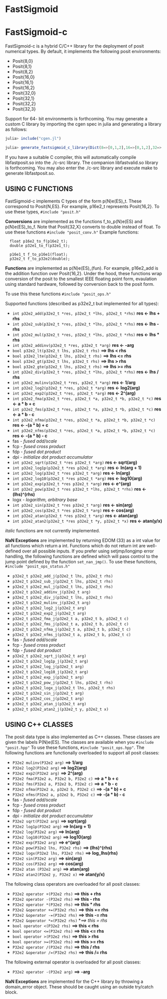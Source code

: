 FastSigmoid
===========

FastSigmoid-c
=============

FastSigmoid-c is a hybrid C/C++ library for the deployment of posit numerical
types.  By default, it implements the following posit environments:

* Posit{8,0}
* Posit{8,1}
* Posit{8,2}
* Posit{16,0}
* Posit{16,1}
* Posit{16,2}
* Posit{32,0}
* Posit{32,1}
* Posit{32,2}
* Posit{32,3}

Support for 64- bit environments is forthcoming.  You may generate a custom C
library by importing the cgen spec in julia and generating a library as follows:

```julia
julia> include("cgen.jl")

julia> generate_fastsigmoid_c_library(Dict(8=>[0,1,2],16=>[0,1,2],32=>[0,1,2,3]))
```

If you have a suitable C compiler, this will automatically compile libfastposit.so
into the ./c-src library.  The companion libfastvalid.so library is forthcoming.  You
may also enter the ./c-src library and execute make to generate libfastposit.so.

USING C FUNCTIONS
-----------------

FastSigmoid-c implements C types of the form p(N)e(ES)\_t.  These correspond to
Posit{N,ES}.  For example, p16e2_t represents Posit{16,2}.  To use these types,
`#include "posit.h"`

**Conversions** are implemented as the functions f_to_p(N)e(ES) and
p(N)e(ES)\_to_f.  Note that Posit{32,X} converts to double instead of float.
To use these functions `#include "posit_conv.h"`
Example functions:
```
  float p16e2_to_f(p16e2_t);
  double p32e1_to_f(p32e1_t);

  p16e1_t f_to_p16e1(float);
  p32e2_t f_to_p32e2(double);
```

**Functions** are implemented as p(N)e(ES)\_(fun).  For example, p16e2_add is the
addition function over Posit{16,2}.  Under the hood, these functions wrap
conversion of the posit to the smallest IEEE floating point form, evaulation
using standard hardware, followed by conversion back to the posit form.

To use this these functions `#include "posit_ops.h"`

Supported functions (described as p32e2_t but implemented for all types):

* `int p32e2_add(p32e2_t *res, p32e2_t *lhs, p32e2_t *rhs)`          **res <- lhs + rhs**
* `int p32e2_sub(p32e2_t *res, p32e2_t *lhs, p32e2_t *rhs)`          **res <- lhs - rhs**
* `int p32e2_mul(p32e2_t *res, p32e2_t *lhs, p32e2_t *rhs)`          **res <- lhs * rhs**
* `int p32e2_addinv(p32e2_t *res, p32e2_t *arg)`                     **res <- -arg**
* `bool p32e2_lt(p32e2_t lhs, p32e2_t rhs)`                          **==> lhs < rhs**
* `bool p32e2_lte(p32e2_t lhs, p32e2_t rhs)`                         **==> lhs <= rhs**
* `bool p32e2_gt(p32e2_t lhs, p32e2_t rhs)`                          **==> lhs > rhs**
* `bool p32e2_gte(p32e2_t lhs, p32e2_t rhs)`                         **==> lhs >= rhs**
* `int p32e2_div(p32e2_t *res, p32e2_t *lhs, p32e2_t *rhs)`          **res <- lhs / rhs**
* `int p32e2_mulinv(p32e2_t *res, p32e2_t *arg)`                     **res <- 1/arg**
* `int p32e2_log2(p32e2_t *res, p32e2_t *arg)`                       **res <- log2(arg)**
* `int p32e2_exp2(p32e2_t *res, p32e2_t *arg)`                       **res <- 2^(arg)**
* `int p32e2_fma(p32e2_t *res, p32e2_t *a, p32e2_t *b, p32e2_t *c)`  **res <- a * b + c**
* `int p32e2_fms(p32e2_t *res, p32e2_t *a, p32e2_t *b, p32e2_t *c)`  **res <- a * b - c**
* `int p32e2_nfma(p32e2_t *res, p32e2_t *a, p32e2_t *b, p32e2_t *c)` **res <- -(a * b) + c**
* `int p32e2_nfms(p32e2_t *res, p32e2_t *a, p32e2_t *b, p32e2_t *c)` **res <- -(a * b) - c**
* fas     - _fused add/scale_
* fcp     - _fused cross product_
* fdp     - _fused dot product_
* dpi     - _initialize dot product accumulator_
* `int p32e2_sqrt(p32e2_t *res p32e2_t *arg)`                        **res <- sqrt(arg)**
* `int p32e2_log1p(p32e2_t *res p32e2_t *arg)`                       **res <- ln(arg + 1)**
* `int p32e2_log(p32e2_t *res p32e2_t *arg)`                         **res <- ln(arg)**
* `int p32e2_log10(p32e2_t *res p32e2_t *arg)`                       **res <- log10(arg)**
* `int p32e2_exp(p32e2_t *res p32e2_t *arg)`                         **res <- e^(arg)**
* `int p32e2_pow(p32e2_t *res p32e2_t *lhs, p32e2_t *rhs)`           **res <- (lhs)^(rhs)**
* logx    - _logarithm, arbitrary base_
* `int p32e2_sin(p32e2_t *res p32e2_t *arg)`                         **res <- sin(arg)**
* `int p32e2_cos(p32e2_t *res p32e2_t *arg)`                         **res <- cos(arg)**
* `int p32e2_atan(p32e2_t *res p32e2_t *arg)`                        **res <- atan(arg)**
* `int p32e2_atan2(p32e2_t *res p32e2_t *y, p32e2_t *x)`             **res <- atan(y/x)**

_italic_ functions are not currently implemented.

**NaN Exceptions** are implemented by returning EDOM (33) as a int value for all
functions which return a int.  Functions which do not return int are
well-defined over all possible inputs.  If you prefer using setjmp/longjmp error
handling, the following functions are defined which will pass control to the jump
point defined by the function `set_nan_jmp()`.  To use these functions, `#include "posit_ops_status.h"`

* `p32e2_t p32e2_add_j(p32e2_t lhs, p32e2_t rhs)`
* `p32e2_t p32e2_sub_j(p32e2_t lhs, p32e2_t rhs)`
* `p32e2_t p32e2_mul_j(p32e2_t lhs, p32e2_t rhs)`
* `p32e2_t p32e2_addinv_j(p32e2_t arg)`
* `p32e2_t p32e2_div_j(p32e2_t lhs, p32e2_t rhs)`
* `p32e2_t p32e2_mulinv_j(p32e2_t arg)`
* `p32e2_t p32e2_log2_j(p32e2_t arg)`
* `p32e2_t p32e2_exp2_j(p32e2_t arg)`
* `p32e2_t p32e2_fma_j(p32e2_t a, p32e2_t b, p32e2_t c)`
* `p32e2_t p32e2_fms_j(p32e2_t a, p32e2_t b, p32e2_t c)`
* `p32e2_t p32e2_nfma_j(p32e2_t a, p32e2_t b, p32e2_t c)`
* `p32e2_t p32e2_nfms_j(p32e2_t a, p32e2_t b, p32e2_t c)`
* fas     - _fused add/scale_
* fcp     - _fused cross product_
* fdp     - _fused dot product_
* `p32e2_t p32e2_sqrt_j(p32e2_t arg)`
* `p32e2_t p32e2_log1p_j(p32e2_t arg)`
* `p32e2_t p32e2_log_j(p32e2_t arg)`
* `p32e2_t p32e2_log10_j(p32e2_t arg)`
* `p32e2_t p32e2_exp_j(p32e2_t arg)`
* `p32e2_t p32e2_pow_j(p32e2_t lhs, p32e2_t rhs)`
* `p32e2_t p32e2_logx_j(p32e2_t lhs, p32e2_t rhs)`
* `p32e2_t p32e2_sin_j(p32e2_t arg)`               
* `p32e2_t p32e2_cos_j(p32e2_t arg)`               
* `p32e2_t p32e2_atan_j(p32e2_t arg)`
* `p32e2_t p32e2_atan2_j(p32e2_t y, p32e2_t x)`

USING C++ CLASSES
-----------------

The posit data type is also implemented as C++ classes.  These classes are given
the labels P(N)e(ES).  The classes are available when you `#include "posit.hpp"`
To use these functions, `#include "posit_ops.hpp"`.  The following functions are
functionally overloaded to support all posit classes:

* `P32e2 mulinv(P32e2 arg)`                    **==> 1/arg**
* `P32e2 log2(P32e2 arg)`                      **==> log2(arg)**
* `P32e2 exp2(P32e2 arg)`                      **==> 2^(arg)**
* `P32e2 fma(P32e2 a, P32e2 b, P32e2 c)`   **==> a * b + c**
* `P32e2 fms(P32e2 a, P32e2 b, P32e2 c)`   **==> a * b - c**
* `P32e2 nfma(P32e2 a, p32e2 b, P32e2 c)`  **==> -(a * b) + c**
* `P32e2 nfms(P32e2 a, p32e2 b, P32e2 c)`  **==> -(a * b) - c**
* fas     - _fused add/scale_
* fcp     - _fused cross product_
* fdp     - _fused dot product_
* dpi     - _initialize dot product accumulator_
* `P32e2 sqrt(P32e2 arg)`                      **==> sqrt(arg)**
* `P32e2 log1p(P32e2 arg)`                     **==> ln(arg + 1)**
* `P32e2 log(P32e2 arg)`                       **==> ln(arg)**
* `P32e2 log10(P32e2 arg)`                     **==> log10(arg)**
* `P32e2 exp(P32e2 arg)`                       **==> e^(arg)**
* `P32e2 pow(P32e2 lhs, P32e2 rhs)`            **==> (lhs)^(rhs)**
* `P32e2 logx(P32e2 lhs, P32e2 rhs)`           **==> log_lhs(rhs)**
* `P32e2 sin(P32e2 arg)`                       **==> sin(arg)**
* `P32e2 cos(P32e2 arg)`                       **==> cos(arg)**
* `P32e2 atan (P32e2 arg)`                     **==> atan(arg)**
* `P32e2 atan2(P32e2 y, P32e2 x)`              **==> atan(y/x)**

The following class operators are overloaded for all posit classes:

* `P32e2 operator +(P32e2 rhs)`                **==> this + rhs**
* `P32e2 operator -(P32e2 rhs)`                **==> this - rhs**
* `P32e2 operator *(P32e2 rhs)`                **==> this * rhs**
* `P32e2 &operator +=(P32e2 rhs)`              **==> this += rhs**
* `P32e2 &operator -=(P32e2 rhs)`              **==> this -= rhs**
* `P32e2 &operator *=(P32e2 rhs)`              **==> this *= rhs**
* `bool operator <(P32e2 rhs)`                 **==> this < rhs**
* `bool operator <=(P32e2 rhs)`                **==> this <= rhs**
* `bool operator >(P32e2 rhs)`                 **==> this > rhs**
* `bool operator >=(P32e2 rhs)`                **==> this >= rhs**
* `P32e2 operator /(P32e2 rhs)`                **==> this / rhs**
* `P32e2 &operator /=(P32e2 rhs)`              **==> this /= rhs**

The following external operator is overloaded for all posit classes:

* `P32e2 operator -(P32e2 arg)`                **==> -arg**

**NaN Exceptions** are implemented for the C++ library by throwing a
domain_error object.  These should be caught using an outside try/catch block.
